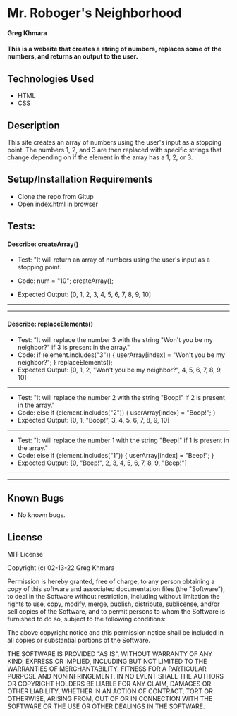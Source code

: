 # Mr. Roboger's Neighborhood

#### Greg Khmara

#### This is a website that creates a string of numbers, replaces some of the numbers, and returns an output to the user.

## Technologies Used

* HTML
* CSS

## Description

This site creates an array of numbers using the user's input as a stopping point. The numbers 1, 2, and 3 are then replaced with specific strings that change depending on if the element in the array has a 1, 2, or 3.

## Setup/Installation Requirements

* Clone the repo from Gitup
* Open index.html in browser

## Tests:

#### Describe: createArray()

- Test: "It will return an array of numbers using the user's input as a stopping point.

- Code: num = "10"; createArray();

- Expected Output: [0, 1, 2, 3, 4, 5, 6, 7, 8, 9, 10]
---
---
#### Describe: replaceElements()

- Test: "It will replace the number 3 with the string "Won't you be my neighbor?" if 3 is present in the array."
- Code:
if (element.includes("3")) {
      userArray[index] = "Won't you be my neighbor?";
}
replaceElements();
- Expected Output: [0, 1, 2, "Won't you be my neighbor?", 4, 5, 6, 7, 8, 9, 10]
---
- Test: "It will replace the number 2 with the string "Boop!" if 2 is present in the array."
- Code:
else if (element.includes("2")) {
      userArray[index] = "Boop!";
}
- Expected Output: [0, 1, "Boop!", 3, 4, 5, 6, 7, 8, 9, 10]
---
- Test: "It will replace the number 1 with the string "Beep!" if 1 is present in the array."
- Code:
else if (element.includes("1")) {
      userArray[index] = "Beep!";
}
- Expected Output:
[0, "Beep!", 2, 3, 4, 5, 6, 7, 8, 9, "Beep!"]
---
---

## Known Bugs

* No known bugs.

## License

MIT License

Copyright (c) 02-13-22 Greg Khmara  

Permission is hereby granted, free of charge, to any person obtaining a copy
of this software and associated documentation files (the "Software"), to deal
in the Software without restriction, including without limitation the rights
to use, copy, modify, merge, publish, distribute, sublicense, and/or sell
copies of the Software, and to permit persons to whom the Software is
furnished to do so, subject to the following conditions:

The above copyright notice and this permission notice shall be included in all
copies or substantial portions of the Software.

THE SOFTWARE IS PROVIDED "AS IS", WITHOUT WARRANTY OF ANY KIND, EXPRESS OR
IMPLIED, INCLUDING BUT NOT LIMITED TO THE WARRANTIES OF MERCHANTABILITY,
FITNESS FOR A PARTICULAR PURPOSE AND NONINFRINGEMENT. IN NO EVENT SHALL THE
AUTHORS OR COPYRIGHT HOLDERS BE LIABLE FOR ANY CLAIM, DAMAGES OR OTHER
LIABILITY, WHETHER IN AN ACTION OF CONTRACT, TORT OR OTHERWISE, ARISING FROM,
OUT OF OR IN CONNECTION WITH THE SOFTWARE OR THE USE OR OTHER DEALINGS IN THE
SOFTWARE.